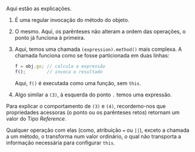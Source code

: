 
Aqui estão as explicações.

1. É uma regular invocação do método do objeto.

2. O mesmo. Aqui, os parênteses não alteram a ordem das operações, o ponto já funciona à primeira.

3. Aqui, temos uma chamada `(expression).method()` mais complexa. A chamada funciona como se fosse particionada em duas linhas:

    ```js no-beautify
    f = obj.go; // calcula a expressão
    f();        // invoca o resultado
    ```

    Aqui, `f()` é executada como uma função, sem `this`.

4. Algo similar a `(3)`, à esquerda do ponto `.` temos uma expressão.

Para explicar o comportamento de `(3)` e `(4)`, recordemo-nos que propriedades acessoras (o ponto ou os parênteses retos) retornam um valor do Tipo *Reference*.  

Qualquer operação com elas (como, atribuição `=` ou `||`), exceto a chamada a um método, o transforma num valor ordinário, o qual não transporta a informação necessária para configurar `this`.
